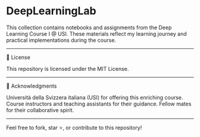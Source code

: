 # DeepLearningLab

This collection contains notebooks and assignments from the Deep Learning Course I @ USI. These materials reflect my learning journey and practical implementations during the course.

***

📝 License

This repository is licensed under the MIT License.

***

🤝 Acknowledgments

Università della Svizzera italiana (USI) for offering this enriching course.
Course instructors and teaching assistants for their guidance.
Fellow mates for their collaborative spirit.

***

Feel free to fork, star ⭐, or contribute to this repository!
